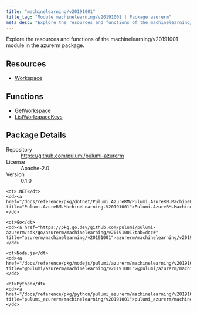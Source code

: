```yaml
---
title: "machinelearning/v20191001"
title_tag: "Module machinelearning/v20191001 | Package azurerm"
meta_desc: "Explore the resources and functions of the machinelearning/v20191001 module in the azurerm package."
---
```


<!-- WARNING: this file was generated by Pulumi Docs Generator. -->
<!-- Do not edit by hand unless you're certain you know what you are doing! -->

Explore the resources and functions of the machinelearning/v20191001 module in the azurerm package.

<h2 id="resources">Resources</h2>
<ul class="api">
    <li><a href="workspace" title="Workspace"><span class="symbol resource"></span>Workspace</a></li>
</ul>

<h2 id="functions">Functions</h2>
<ul class="api">
    <li><a href="getworkspace" title="GetWorkspace"><span class="symbol function"></span>GetWorkspace</a></li>
    <li><a href="listworkspacekeys" title="ListWorkspaceKeys"><span class="symbol function"></span>ListWorkspaceKeys</a></li>
</ul>

<h2 id="package-details">Package Details</h2>
<dl class="package-details">
	<dt>Repository</dt>
	<dd><a href="https://github.com/pulumi/pulumi-azurerm">https://github.com/pulumi/pulumi-azurerm</a></dd>
	<dt>License</dt>
	<dd>Apache-2.0</dd>
	<dt>Version</dt>
	<dd>0.1.0</dd>
</dl>



<dl class="tabular">

    <dt>.NET</dt>
    <dd><a href="/docs/reference/pkg/dotnet/Pulumi.AzureRM/Pulumi.AzureRM.MachineLearning.V20191001.html" title="Pulumi.AzureRM.MachineLearning.V20191001">Pulumi.AzureRM.MachineLearning.V20191001</a></dd>

    <dt>Go</dt>
    <dd><a href="https://pkg.go.dev/github.com/pulumi/pulumi-azurerm/sdk/go/azurerm/machinelearning/v20191001?tab=doc#" title="azurerm/machinelearning/v20191001">azurerm/machinelearning/v20191001</a></dd>

    <dt>Node.js</dt>
    <dd><a href="/docs/reference/pkg/nodejs/pulumi/azurerm/machinelearning/v20191001/#" title="@pulumi/azurerm/machinelearning/v20191001">@pulumi/azurerm/machinelearning/v20191001</a></dd>

    <dt>Python</dt>
    <dd><a href="/docs/reference/pkg/python/pulumi_azurerm/machinelearning/v20191001" title="pulumi_azurerm/machinelearning/v20191001">pulumi_azurerm/machinelearning/v20191001</a></dd>

</dl>

